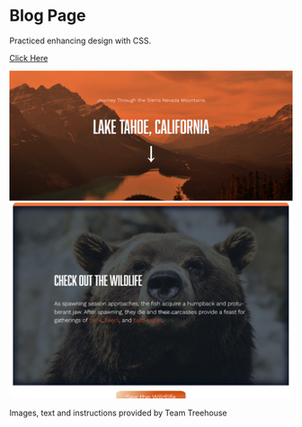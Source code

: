 # Blog Page

Practiced enhancing design with CSS.

[Click Here](https://lake-tahoe-blog-example.netlify.app/)

![1](preview1.PNG?raw=true "Title")
![2](preview2.PNG?raw=true "Title")

Images, text and instructions provided by Team Treehouse
